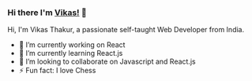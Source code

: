 ### Hi there I'm [Vikas!](https://vikasthakur.netlify.app/) 👋

Hi, I'm Vikas Thakur, a passionate self-taught Web Developer from India.

- 🔭 I’m currently working on React
- 🌱 I’m currently learning React.js
- 👯 I’m looking to collaborate on Javascript and React.js
- ⚡ Fun fact: I love Chess
